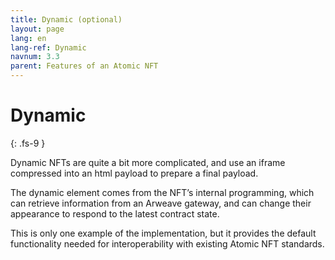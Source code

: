 ```yaml
---
title: Dynamic (optional)
layout: page
lang: en
lang-ref: Dynamic
navnum: 3.3
parent: Features of an Atomic NFT
---
```


# Dynamic

{: .fs-9 }

Dynamic NFTs are quite a bit more complicated, and use an iframe compressed into an html payload to prepare a final payload.

The dynamic element comes from the NFT’s internal programming, which can retrieve information from an Arweave gateway, and can change their appearance to respond to the latest contract state.

This is only one example of the implementation, but it provides the default functionality needed for interoperability with existing Atomic NFT standards.
